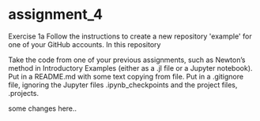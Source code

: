 # assignment_4
Exercise 1a
Follow the instructions to create a new repository 'example' for one of your GitHub accounts. In this repository

Take the code from one of your previous assignments, such as Newton’s method in Introductory Examples (either as a .jl file or a Jupyter notebook).
Put in a README.md with some text copying from file.
Put in a .gitignore file, ignoring the Jupyter files .ipynb_checkpoints and the project files, .projects.

some changes here..
